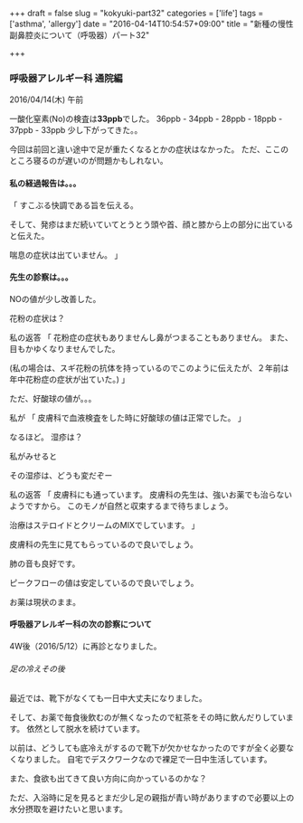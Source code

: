 +++
draft = false
slug = "kokyuki-part32"
categories = ['life']
tags = ['asthma', 'allergy']
date = "2016-04-14T10:54:57+09:00"
title = "新種の慢性副鼻腔炎について（呼吸器）パート32"

+++

### 呼吸器アレルギー科 通院編

2016/04/14(木) 午前

一酸化窒素(No)の検査は**33ppb**でした。
36ppb - 34ppb - 28ppb - 18ppb - 37ppb - 33ppb
少し下がってきた。。

今回は前回と違い途中で足が重たくなるとかの症状はなかった。
ただ、ここのところ寝るのが遅いのが問題かもしれない。

<!--more-->

#### 私の経過報告は。。。

「
すこぶる快調である旨を伝える。

そして、発疹はまだ続いていてとうとう頭や首、顔と膝から上の部分に出ていると伝えた。

喘息の症状は出ていません。
」

#### 先生の診察は。。。

NOの値が少し改善した。

花粉の症状は？

私の返答
「
花粉症の症状もありませんし鼻がつまることもありません。
また、目もかゆくなりませんでした。

(私の場合は、スギ花粉の抗体を持っているのでこのように伝えたが、２年前は年中花粉症の症状が出ていた。)
」

ただ、好酸球の値が。。。

私が
「
皮膚科で血液検査をした時に好酸球の値は正常でした。
」

なるほど。
湿疹は？

私がみせると

その湿疹は、どうも変だぞー

私の返答
「
皮膚科にも通っています。
皮膚科の先生は、強いお薬でも治らないようですから。
このモノが自然と収束するまで待ちましょう。

治療はステロイドとクリームのMIXでしています。
」

皮膚科の先生に見てもらっているので良いでしょう。

肺の音も良好です。

ピークフローの値は安定しているので良いでしょう。

お薬は現状のまま。

#### 呼吸器アレルギー科の次の診察について

4W後（2016/5/12）に再診となりました。

###### 足の冷えその後

最近では、靴下がなくても一日中大丈夫になりました。

そして、お薬で毎食後飲むのが無くなったので紅茶をその時に飲んだりしています。
依然として脱水を続けています。

以前は、どうしても底冷えがするので靴下が欠かせなかったのですが全く必要なくなりました。
自宅でデスクワークなので裸足で一日中生活しています。

また、食欲も出てきて良い方向に向かっているのかな？

ただ、入浴時に足を見るとまだ少し足の親指が青い時がありますので必要以上の水分摂取を避けたいと思います。
